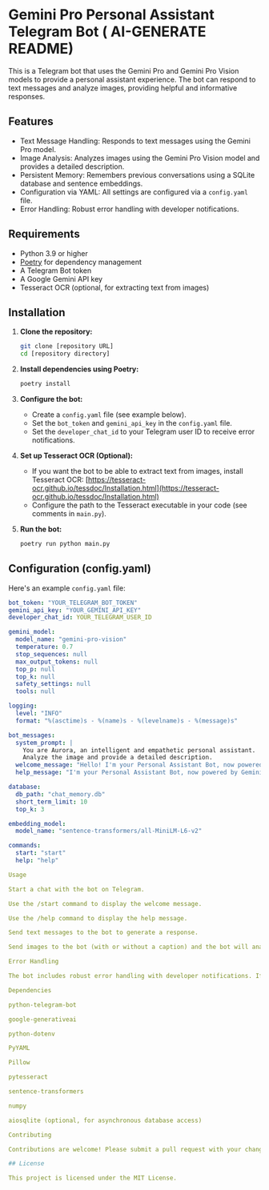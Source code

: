# Gemini Pro Personal Assistant Telegram Bot ( AI-GENERATE README)

This is a Telegram bot that uses the Gemini Pro and Gemini Pro Vision models to provide a personal assistant experience. The bot can respond to text messages and analyze images, providing helpful and informative responses.

## Features

*   Text Message Handling: Responds to text messages using the Gemini Pro model.
*   Image Analysis: Analyzes images using the Gemini Pro Vision model and provides a detailed description.
*   Persistent Memory: Remembers previous conversations using a SQLite database and sentence embeddings.
*   Configuration via YAML: All settings are configured via a `config.yaml` file.
*   Error Handling: Robust error handling with developer notifications.

## Requirements

*   Python 3.9 or higher
*   [Poetry](https://python-poetry.org/) for dependency management
*   A Telegram Bot token
*   A Google Gemini API key
*   Tesseract OCR (optional, for extracting text from images)

## Installation

1.  **Clone the repository:**

    ```bash
    git clone [repository URL]
    cd [repository directory]
    ```

2.  **Install dependencies using Poetry:**

    ```bash
    poetry install
    ```

3.  **Configure the bot:**

    *   Create a `config.yaml` file (see example below).
    *   Set the `bot_token` and `gemini_api_key` in the `config.yaml` file.
    *   Set the `developer_chat_id` to your Telegram user ID to receive error notifications.

4.  **Set up Tesseract OCR (Optional):**

    *   If you want the bot to be able to extract text from images, install Tesseract OCR: [https://tesseract-ocr.github.io/tessdoc/Installation.html](https://tesseract-ocr.github.io/tessdoc/Installation.html)
    *   Configure the path to the Tesseract executable in your code (see comments in `main.py`).

5.  **Run the bot:**

    ```bash
    poetry run python main.py
    ```

## Configuration (config.yaml)

Here's an example `config.yaml` file:

```yaml
bot_token: "YOUR_TELEGRAM_BOT_TOKEN"
gemini_api_key: "YOUR_GEMINI_API_KEY"
developer_chat_id: YOUR_TELEGRAM_USER_ID

gemini_model:
  model_name: "gemini-pro-vision"
  temperature: 0.7
  stop_sequences: null
  max_output_tokens: null
  top_p: null
  top_k: null
  safety_settings: null
  tools: null

logging:
  level: "INFO"
  format: "%(asctime)s - %(name)s - %(levelname)s - %(message)s"

bot_messages:
  system_prompt: |
    You are Aurora, an intelligent and empathetic personal assistant. 
    Analyze the image and provide a detailed description.
  welcome_message: "Hello! I'm your Personal Assistant Bot, now powered by the Gemini Model!"
  help_message: "I'm your Personal Assistant Bot, now powered by Gemini!\nType in any questions or requests and I'll use Gemini to help you.\nCommands:\n/start - Start the bot and display the welcome message.\n/help - Show this help message."

database:
  db_path: "chat_memory.db"
  short_term_limit: 10
  top_k: 3

embedding_model:
  model_name: "sentence-transformers/all-MiniLM-L6-v2"

commands:
  start: "start"
  help: "help"

Usage

Start a chat with the bot on Telegram.

Use the /start command to display the welcome message.

Use the /help command to display the help message.

Send text messages to the bot to generate a response.

Send images to the bot (with or without a caption) and the bot will analyze the image and provide a description.

Error Handling

The bot includes robust error handling with developer notifications. If an error occurs, a message with the error details will be sent to the Telegram user ID specified in the developer_chat_id setting.

Dependencies

python-telegram-bot

google-generativeai

python-dotenv

PyYAML

Pillow

pytesseract

sentence-transformers

numpy

aiosqlite (optional, for asynchronous database access)

Contributing

Contributions are welcome! Please submit a pull request with your changes.

## License

This project is licensed under the MIT License.
